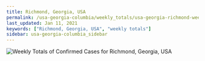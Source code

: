 ```yaml
---
title: Richmond, Georgia, USA
permalink: /usa-georgia-columbia/weekly_totals/usa-georgia-richmond-weekly_totals.html
last_updated: Jan 11, 2021
keywords: ["Richmond, Georgia, USA", "weekly totals"]
sidebar: usa-georgia-columbia_sidebar
---
```


![Weekly Totals of Confirmed Cases for Richmond, Georgia, USA](/covid_tracker/images/graphs/usa-georgia-richmond-weekly_totals_graph.png)
